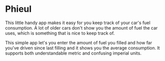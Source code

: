 Phieul
======

This little handy app makes it easy for you keep track of your car's fuel consumption. A lot of older cars don't show you the amount of fuel the car uses, which is something that is nice to keep track of.

This simple app let's you enter the amount of fuel you filled and how far you've driven since last filling and it shows you the average consumption. It supports both understandable metric and confusing imperial units.
